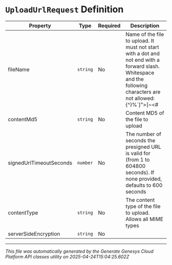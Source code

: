 # `UploadUrlRequest` Definition

| Property | Type | Required | Description |
|----------|------|----------|-------------|
| fileName | `string` | No | Name of the file to upload. It must not start with a dot and not end with a forward slash. Whitespace and the following characters are not allowed: \{^}%`]">[~<#| |
| contentMd5 | `string` | No | Content MD5 of the file to upload |
| signedUrlTimeoutSeconds | `number` | No | The number of seconds the presigned URL is valid for (from 1 to 604800 seconds). If none provided, defaults to 600 seconds |
| contentType | `string` | No | The content type of the file to upload. Allows all MIME types |
| serverSideEncryption | `string` | No |  |

---

*This file was automatically generated by the Generate Genesys Cloud Platform API classes utility on 2025-04-24T15:04:25.602Z*